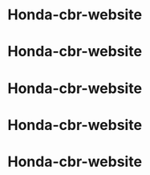 # Honda-cbr-website
# Honda-cbr-website
# Honda-cbr-website
# Honda-cbr-website
# Honda-cbr-website
